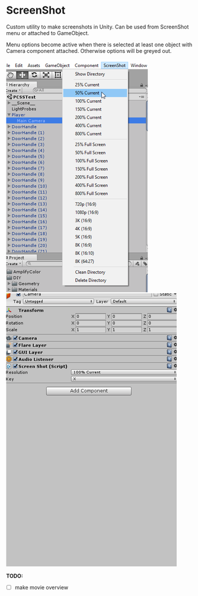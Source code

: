 # ScreenShot #

Custom utility to make screenshots in Unity.
Can be used from ScreenShot menu or attached to GameObject.

Menu options become active when there is selected at least one object with Camera component attached. Otherwise options will be greyed out.

![Example](/GIFs/screenshot-1.gif)
![Example](/GIFs/screenshot-2.gif)

**TODO:**
- [ ] make movie overview